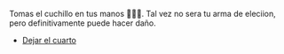 Tomas el cuchillo en tus manos 🔪✋🏻. Tal vez no sera tu arma de eleciion, pero definitivamente puede hacer daño.

- [Dejar el cuarto](3-A.md)
